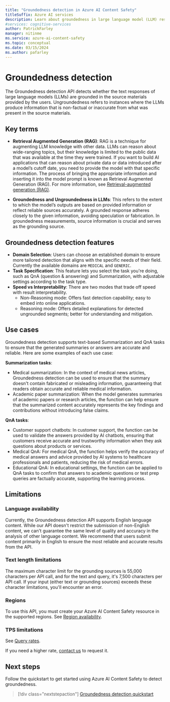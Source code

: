 ```yaml
---
title: "Groundedness detection in Azure AI Content Safety"
titleSuffix: Azure AI services
description: Learn about groundedness in large language model (LLM) responses, and how to detect outputs that deviate from source material.
#services: cognitive-services
author: PatrickFarley
manager: nitinme
ms.service: azure-ai-content-safety
ms.topic: conceptual
ms.date: 03/15/2024
ms.author: pafarley
---
```


#  Groundedness detection

The Groundedness detection API detects whether the text responses of large language models (LLMs) are grounded in the source materials provided by the users. Ungroundedness refers to instances where the LLMs produce information that is non-factual or inaccurate from what was present in the source materials.


## Key terms

- **Retrieval Augmented Generation (RAG)**: RAG is a technique for augmenting LLM knowledge with other data. LLMs can reason about wide-ranging topics, but their knowledge is limited to the public data that was available at the time they were trained. If you want to build AI applications that can reason about private data or data introduced after a model’s cutoff date, you need to provide the model with that specific information. The process of bringing the appropriate information and inserting it into the model prompt is known as Retrieval Augmented Generation (RAG). For more information, see [Retrieval-augmented generation (RAG)](https://python.langchain.com/docs/use_cases/question_answering/).

- **Groundedness and Ungroundedness in LLMs**: This refers to the extent to which the model’s outputs are based on provided information or reflect reliable sources accurately. A grounded response adheres closely to the given information, avoiding speculation or fabrication. In groundedness measurements, source information is crucial and serves as the grounding source.

## Groundedness detection features

- **Domain Selection**: Users can choose an established domain to ensure more tailored detection that aligns with the specific needs of their field. Currently the available domains are `MEDICAL` and `GENERIC`.
- **Task Specification**: This feature lets you select the task you're doing, such as QnA (question & answering) and Summarization, with adjustable settings according to the task type.
- **Speed vs Interpretability**: There are two modes that trade off speed with result interpretability.
   - Non-Reasoning mode: Offers fast detection capability; easy to embed into online applications.
   - Reasoning mode: Offers detailed explanations for detected ungrounded segments; better for understanding and mitigation.

##  Use cases

Groundedness detection supports text-based Summarization and QnA tasks to ensure that the generated summaries or answers are accurate and reliable. Here are some examples of each use case:

**Summarization tasks**:
- Medical summarization: In the context of medical news articles, Groundedness detection can be used to ensure that the summary doesn't contain fabricated or misleading information, guaranteeing that readers obtain accurate and reliable medical information.
- Academic paper summarization: When the model generates summaries of academic papers or research articles, the function can help ensure that the summarized content accurately represents the key findings and contributions without introducing false claims.

**QnA tasks**:
- Customer support chatbots: In customer support, the function can be used to validate the answers provided by AI chatbots, ensuring that customers receive accurate and trustworthy information when they ask questions about products or services.
- Medical QnA: For medical QnA, the function helps verify the accuracy of medical answers and advice provided by AI systems to healthcare professionals and patients, reducing the risk of medical errors.
- Educational QnA: In educational settings, the function can be applied to QnA tasks to confirm that answers to academic questions or test prep queries are factually accurate, supporting the learning process.

## Limitations

### Language availability

Currently, the Groundedness detection API supports English language content. While our API doesn't restrict the submission of non-English content, we can't guarantee the same level of quality and accuracy in the analysis of other language content. We recommend that users submit content primarily in English to ensure the most reliable and accurate results from the API.

### Text length limitations

The maximum character limit for the grounding sources is 55,000 characters per API call, and for the text and query, it's 7,500 characters per API call. If your input (either text or grounding sources) exceeds these character limitations, you'll encounter an error.

### Regions

To use this API, you must create your Azure AI Content Safety resource in the supported regions. See [Region availability](/azure/ai-services/content-safety/overview#region-availability).

### TPS limitations

See [Query rates](/azure/ai-services/content-safety/overview#query-rates).

If you need a higher rate, [contact us](mailto:contentsafetysupport@microsoft.com) to request it.

## Next steps

Follow the quickstart to get started using Azure AI Content Safety to detect groundedness.

> [!div class="nextstepaction"]
> [Groundedness detection quickstart](../quickstart-groundedness.md)
